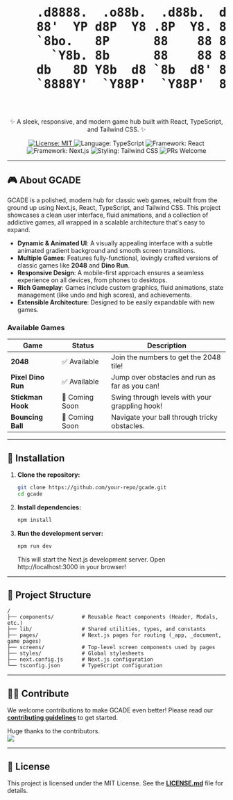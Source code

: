 <div align="center">
  <h1>
    <pre>
    .d8888.  .o88b.  .d88b.  d8888b. d88888b
    88'  YP d8P  Y8 .8P  Y8. 88  `8D 88'
    `8bo.   8P      88    88 88   88 88ooooo
      `Y8b. 8b      88    88 88   88 88~~~~~
    db   8D Y8b  d8 `8b  d8' 88  .8D 88.
    `8888Y'  `Y88P'  `Y88P'  88888D' Y88888P
    </pre>
  </h1>
  <p>✨ A sleek, responsive, and modern game hub built with React, TypeScript, and Tailwind CSS. ✨</p>
  
  <p>
    <a href="https://github.com/your-repo/gcade/blob/main/LICENSE.md">
      <img alt="License: MIT" src="https://img.shields.io/badge/License-MIT-yellow.svg" />
    </a>
    <img alt="Language: TypeScript" src="https://img.shields.io/badge/TypeScript-3178C6?logo=typescript&logoColor=white" />
    <img alt="Framework: React" src="https://img.shields.io/badge/React-61DAFB?logo=react&logoColor=black" />
    <img alt="Framework: Next.js" src="https://img.shields.io/badge/Next.js-000000?logo=nextdotjs&logoColor=white" />
    <img alt="Styling: Tailwind CSS" src="https://img.shields.io/badge/Tailwind_CSS-06B6D4?logo=tailwindcss&logoColor=white" />
    <img alt="PRs Welcome" src="https://img.shields.io/badge/PRs-welcome-brightgreen.svg" />
  </p>
</div>

<hr />

<h2>🎮 About GCADE</h2>

GCADE is a polished, modern hub for classic web games, rebuilt from the ground up using Next.js, React, TypeScript, and Tailwind CSS. This project showcases a clean user interface, fluid animations, and a collection of addictive games, all wrapped in a scalable architecture that's easy to expand.

- **Dynamic & Animated UI**: A visually appealing interface with a subtle animated gradient background and smooth screen transitions.
- **Multiple Games**: Features fully-functional, lovingly crafted versions of classic games like **2048** and **Dino Run**.
- **Responsive Design**: A mobile-first approach ensures a seamless experience on all devices, from phones to desktops.
- **Rich Gameplay**: Games include custom graphics, fluid animations, state management (like undo and high scores), and achievements.
- **Extensible Architecture**: Designed to be easily expandable with new games.

### Available Games

| Game             | Status         | Description                                    |
| ---------------- | -------------- | ---------------------------------------------- |
| **2048**         | ✅ Available   | Join the numbers to get the 2048 tile!         |
| **Pixel Dino Run** | ✅ Available   | Jump over obstacles and run as far as you can!   |
| **Stickman Hook**  | 🚧 Coming Soon | Swing through levels with your grappling hook! |
| **Bouncing Ball**  | 🚧 Coming Soon | Navigate your ball through tricky obstacles.   |

<hr />

<h2>🚀 Installation</h2>

1.  **Clone the repository:**
    ```sh
    git clone https://github.com/your-repo/gcade.git
    cd gcade
    ```

2.  **Install dependencies:**
    ```sh
    npm install
    ```

3.  **Run the development server:**
    ```sh
    npm run dev
    ```
    This will start the Next.js development server. Open http://localhost:3000 in your browser!

<hr />

<h2>📂 Project Structure</h2>

```
/
├── components/         # Reusable React components (Header, Modals, etc.)
├── lib/                # Shared utilities, types, and constants
├── pages/              # Next.js pages for routing (_app, _document, game pages)
├── screens/            # Top-level screen components used by pages
├── styles/             # Global stylesheets
├── next.config.js      # Next.js configuration
└── tsconfig.json       # TypeScript configuration
```

<hr />

<h2>🧑‍💻 Contribute</h2>

We welcome contributions to make GCADE even better! Please read our [**contributing guidelines**](CONTRIBUTING.md) to get started.

Huge thanks to the contributors. </br>
<a href="https://github.com/reflex-dev/reflex/graphs/contributors">
  <img src="https://contrib.rocks/image?repo=sjlouji/Game-space" />
</a>

<hr />

<h2>📝 License</h2>

This project is licensed under the MIT License. See the [**LICENSE.md**](LICENSE.md) file for details.